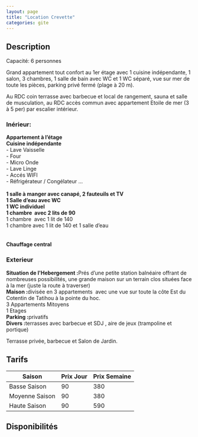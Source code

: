 ```yaml
---
layout: page
title: "Location Crevette"
categories: gite
---
```


## Description

Capacité: 6 personnes

<p>Grand appartement tout confort au 1er &eacute;tage avec 1 cuisine ind&eacute;pendante, 1 salon, 3 chambres, 1 salle de bain avec WC et 1 WC s&eacute;par&eacute;, vue sur mer de toute les pi&egrave;ces, parking priv&eacute; ferm&eacute; (plage &agrave; 20 m).</p>
<p>Au RDC coin terrasse avec barbecue et local de rangement, sauna et salle de musculation, au RDC acc&egrave;s commun avec appartement Etoile de mer (3 &agrave; 5 per) par escalier int&eacute;rieur.</p>

### Inérieur: 
<p><strong>Appartement &agrave; l&rsquo;&eacute;tage<br /><strong>Cuisine ind&eacute;pendante</strong></strong><br />- Lave Vaisselle<br />- Four<br />- Micro Onde<br />- Lave Linge<br />- Acc&eacute;s WIFI <br />- R&eacute;frig&eacute;rateur / Cong&eacute;lateur &hellip;<br /><br /><strong>1 salle &agrave; manger avec canap&eacute;, 2 fauteuils et TV</strong><strong><br /><strong>1 Salle d&rsquo;eau avec WC</strong><br /><strong>1 WC individuel</strong><br /><strong>1 chambre&nbsp; avec 2 lits de 90 </strong></strong><br />1 chambre &nbsp;avec 1 lit de 140 <br />1 chambre avec 1 lit de 140 et 1 salle d&rsquo;eau <br />&nbsp;<br /><br /><strong>Chauffage central</strong></p>

### Exterieur
<p><strong>Situation de l'Hebergement :</strong>Pr&eacute;s d&rsquo;une petite station baln&eacute;aire offrant de nombreuses possibilit&eacute;s, une grande maison sur un terrain clos situ&eacute;es face &agrave; la mer (juste la route &agrave; traverser)<br /><strong>Maison :</strong>divis&eacute;e en 3 appartements&nbsp; avec une vue sur toute la c&ocirc;te Est du Cotentin de Tatihou &agrave; la pointe du hoc. <br />3 Appartements Mitoyens<br />1 Etages<br /><strong>Parking :</strong>privatifs<br /><strong>Divers :</strong>terrasses avec barbecue et SDJ&nbsp;, aire de jeux (trampoline et portique)</p>

<p>Terrasse priv&eacute;e, barbecue et Salon de Jardin.</p>

## Tarifs

Saison | Prix Jour               | Prix Semaine
--------------------- | --------------------- | ---------------------
Basse Saison | 90 | 380  
Moyenne Saison | 90| 380
Haute Saison | 90 | 590

## Disponibilités



